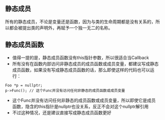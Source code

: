 ## 静态成员
所有的静态成员，不论是变量还是函数，因为与类的生命周期都是没有关系的，所以都会被提出类的声明外，再赋予一个独一无二的名称。

## 静态成员函数
- 值得一提的是，静态成员函数没有this指针参数，所以很适合当Callback
- 所有没有在函数内部访问非静态成员的成员函数或成员变量，都建议写成静态成员函数，如果没有写成静态成员函数的话，那么即使这样的代码也可以运行：
```
Foo *p = nullptr;
p->Func(); // 这个Func并没有访问任何非静态的成员函数或成员变量
```
- 这个Func并没有访问任何非静态的成员函数或成员变量，所以即使它是成员函数，隐含的this指针是nullptr也没关系，反正不会对这个nullptr解引用
- 不过这种情况，还是建议直接写成静态成员函数更好